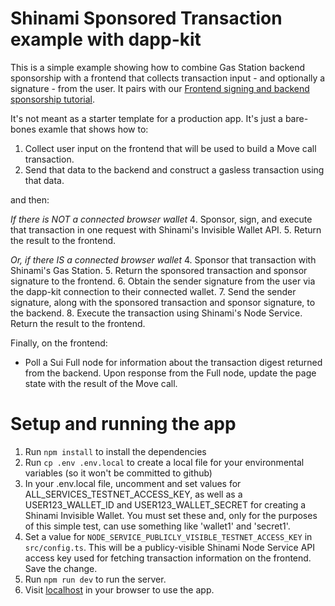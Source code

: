 # Shinami Sponsored Transaction example with dapp-kit
This is a simple example showing how to combine Gas Station backend sponsorship with a frontend that collects transaction input - and optionally a signature - from the user. It pairs with our [Frontend signing and backend sponsorship tutorial](https://docs.shinami.com/docs/sui-frontend-signing-with-backend-sponsorship). 

It's not meant as a starter template for a production app. It's just a bare-bones examle that shows how to:
1. Collect user input on the frontend that will be used to build a Move call transaction.
2. Send that data to the backend and construct a gasless transaction using that data.

and then:

_If there is NOT a connected browser wallet_
4. Sponsor, sign, and execute that transaction in one request with Shinami's Invisible Wallet API.
5. Return the result to the frontend.

_Or, if there IS a connected browser wallet_
4. Sponsor that transaction with Shinami's Gas Station.
5. Return the sponsored transaction and sponsor signature to the frontend.
6. Obtain the sender signature from the user via the dapp-kit connection to their connected wallet.
7. Send the sender signature, along with the sponsored transaction and sponsor signature, to the backend. 
8. Execute the transaction using Shinami's Node Service. Return the result to the frontend.

Finally, on the frontend:
- Poll a Sui Full node for information about the transaction digest returned from the backend.
  Upon response from the Full node, update the page state with the result of the Move call.


# Setup and running the app
1. Run `npm install` to install the dependencies
2. Run `cp .env .env.local` to create a local file for your environmental variables (so it won't be committed to github)
3. In your .env.local file, uncomment and set values for ALL_SERVICES_TESTNET_ACCESS_KEY, as well as a USER123_WALLET_ID and USER123_WALLET_SECRET for creating a Shinami Invisible Wallet. You must set these and, only for the purposes of this simple test, can use something like 'wallet1' and 'secret1'.
4. Set a value for `NODE_SERVICE_PUBLICLY_VISIBLE_TESTNET_ACCESS_KEY` in `src/config.ts`. This will be a publicy-visible Shinami Node Service
   API access key used for fetching transaction information on the frontend. Save the change.
5. Run `npm run dev` to run the server.  
6. Visit [localhost](http://localhost:3000/) in your browser to use the app.